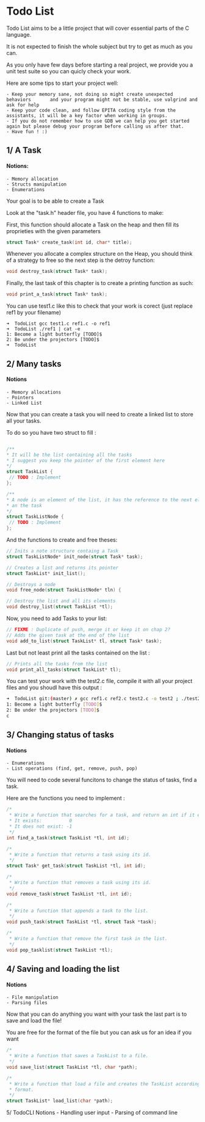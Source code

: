 # Todo List

Todo List aims to be a little project that will cover essential parts of the
C language.

It is not expected to finish the whole subject but try to get as much as you can.

As you only have few days before starting a real project, we provide you a unit test suite so you can quicly check your work.

Here are some tips to start your project well:

	- Keep your memory sane, not doing so might create unexpected behaviors 	  and your program might not be stable, use valgrind and ask for help
	- Keep your code clean, and follow EPITA coding style from the assistants, it will be a key factor when working in groups.
	- If you do not remember how to use GDB we can help you get started again but please debug your program before calling us after that.
	- Have fun ! :)


## 1/ A Task
#### Notions:
	
	- Memory allocation
	- Structs manipulation
	- Enumerations	

Your goal is to be able to create a Task

Look at the "task.h" header file, you have 4 functions to make:

First, this function should allocate a Task on the heap and then fill its 
proprieties with the given parameters
```c
struct Task* create_task(int id, char* title);
```

Whenever you allocate a complex structure on the Heap, you should think of a 
strategy to free so the next step is the detroy function:
```c
void destroy_task(struct Task* task);
```

Finally, the last task of this chapter is to create a printing function as such:
```c
void print_a_task(struct Task* task);
```

You can use test1.c like this to check that your work is corect (just replace
 ref1 by your filename)
 ```
➜  TodoList gcc test1.c ref1.c -o ref1
➜  TodoList ./ref1 | cat -e           
1: Become a light butterfly [TODO]$
2: Be under the projectors [TODO]$
➜  TodoList 
```

## 2/ Many tasks

#### Notions
	- Memory allocations
	- Pointers
	- Linked List
	
Now that you can create a task you will need to create a linked list to store
 all your tasks.
 
 To do so you have two struct to fill :
 ```c

/**
 * It will be the list containing all the tasks
 * I suggest you keep the pointer of the first element here
 */
struct TaskList {
  // TODO : Implement
};

/**
 * A node is an element of the list, it has the reference to the next element
 * an the task
 */
struct TaskListNode {
  // TODO : Implement
};
```

And the functions to create and free theses:
```c
// Inits a note structure containg a Task
struct TaskListNode* init_node(struct Task* task);

// Creates a list and returns its pointer
struct TaskList* init_list();

// Destroys a node
void free_node(struct TaskListNode* tln) {

// Destroy the list and all its elements
void destroy_list(struct TaskList *tl);
```

Now, you need to add Tasks to your list:
```c
// FIXME : Duplicate of push, merge it or keep it on chap 2?
// Adds the given task at the end of the list
void add_to_list(struct TaskList* tl, struct Task* task);
```

Last but not least print all the tasks contained on the list :
```c
// Prints all the tasks from the list
void print_all_tasks(struct TaskList* tl);
```

You can test your work with the test2.c file, compile it with all your 
project files and you shoudl have this output :
```bash
➜  TodoList git:(master) ✗ gcc ref1.c ref2.c test2.c -o test2 ; ./test2 | cat -e
1: Become a light butterfly [TODO]$
2: Be under the projectors [TODO]$
c
```

## 3/ Changing status of tasks

#### Notions
	- Enumerations
	- List operations (find, get, remove, push, pop)


You will need to code several funcitons to change the status of tasks, find a
 task.
 
 Here are the functions you need to implement :

```c
/*
 * Write a function that searches for a task, and return an int if it exists:
 * It exists:          0
 * It does not exist: -1
 */
int find_a_task(struct TaskList *tl, int id);

/*
 * Write a function that returns a task using its id.
 */
struct Task* get_task(struct TaskList *tl, int id);

/*
 * Write a function that removes a task using its id.
 */
void remove_task(struct TaskList *tl, int id);

/*
 * Write a function that appends a task to the list.
 */
void push_task(struct TaskList *tl, struct Task *task);

/*
 * Write a function that remove the first task in the list.
 */
void pop_tasklist(struct TaskList *tl);

``` 

## 4/ Saving and loading the list

#### Notions
	- File manipulation
	- Parsing files
	
Now that you can do anything you want with your task the last part is to save
 and load the file!
 
 You are free for the format of the file but you can ask us for an idea if 
 you want
 
```c
/*
 * Write a function that saves a TaskList to a file.
 */
void save_list(struct TaskList *tl, char *path);

/*
 * Write a function that load a file and creates the TaskList according to the
 * format.
 */
struct TaskList* load_list(char *path);

```

5/ TodoCLI
Notions
	- Handling user input
	- Parsing of command line

